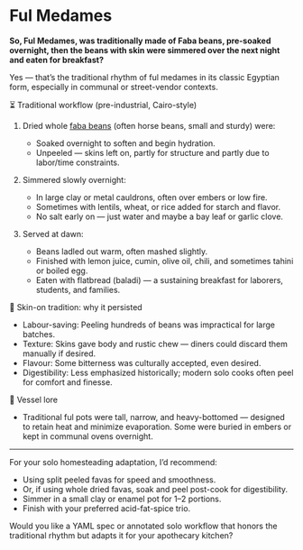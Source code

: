 # Ful Medames #

**So, Ful Medames, was traditionally made of Faba beans, pre-soaked overnight, then the beans with skin were simmered over the next night and eaten for breakfast?**

Yes — that’s the traditional rhythm of ful medames in its classic Egyptian form, especially in communal or street-vendor contexts.

⏳ Traditional workflow (pre-industrial, Cairo-style)

1. Dried whole [faba beans](//main/apothecary/pantry/pulses/beans/faba_fava_broadbean_v1_20092025.md) (often horse beans, small and sturdy) were:
   - Soaked overnight to soften and begin hydration.
   - Unpeeled — skins left on, partly for structure and partly due to labor/time constraints.

2. Simmered slowly overnight:
   - In large clay or metal cauldrons, often over embers or low fire.
   - Sometimes with lentils, wheat, or rice added for starch and flavor.
   - No salt early on — just water and maybe a bay leaf or garlic clove.

3. Served at dawn:
   - Beans ladled out warm, often mashed slightly.
   - Finished with lemon juice, cumin, olive oil, chili, and sometimes tahini or boiled egg.
   - Eaten with flatbread (baladi) — a sustaining breakfast for laborers, students, and families.

🧂 Skin-on tradition: why it persisted

- Labour-saving: Peeling hundreds of beans was impractical for large batches.
- Texture: Skins gave body and rustic chew — diners could discard them manually if desired.
- Flavour: Some bitterness was culturally accepted, even desired.
- Digestibility: Less emphasized historically; modern solo cooks often peel for comfort and finesse.

🏺 Vessel lore

- Traditional ful pots were tall, narrow, and heavy-bottomed — designed to retain heat and minimize evaporation. Some were buried in embers or kept in communal ovens overnight.

---

For your solo homesteading adaptation, I’d recommend:
- Using split peeled favas for speed and smoothness.
- Or, if using whole dried favas, soak and peel post-cook for digestibility.
- Simmer in a small clay or enamel pot for 1–2 portions.
- Finish with your preferred acid-fat-spice trio.

Would you like a YAML spec or annotated solo workflow that honors the traditional rhythm but adapts it for your apothecary kitchen?
